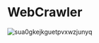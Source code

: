 # WebCrawler
![sua0gkejkguetpvxwzjunyq](https://cloud.githubusercontent.com/assets/8743900/18023313/c957d324-6bc5-11e6-8378-d90782d755fb.png)
